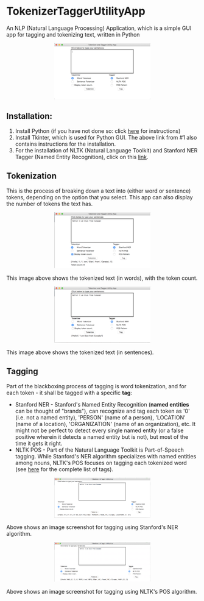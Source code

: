 # TokenizerTaggerUtilityApp
An NLP (Natural Language Processing) Application, which is a simple GUI app for tagging and tokenizing text, written in Python

<p align="center">
  <img src="imagesForUtilApp/Screen Shot 2018-07-20 at 12.52.07 AM.png" alt="img1" height=50% width=50%></img>
</p>

## Installation:
1. Install Python (if you have not done so: click <a href="http://www.greenteapress.com/thinkpython/swampy/install.html">here</a> for instructions)
2. Install Tkinter, which is used for Python GUI. The above link from #1 also contains instructions for the installation.
3. For the installation of NLTK (Natural Language Toolkit) and Stanford NER Tagger (Named Entity Recognition), click on this <a href=https://blog.sicara.com/train-ner-model-with-nltk-stanford-tagger-english-french-german-6d90573a9486>link</a>.

## Tokenization
This is the process of breaking down a text into (either word or sentence) tokens, depending on the option that you select. This app can also display the number of tokens the text has.

<p align="center">
  <img src="imagesForUtilApp/Screen Shot 2018-07-20 at 12.53.00 AM.png" alt="img2" height=50% width=50%></img>
</p>

This image above shows the tokenized text (in words), with the token count.

<p align="center">
  <img src="imagesForUtilApp/Screen Shot 2018-07-20 at 12.53.17 AM.png" alt="img2" height=50% width=50%></img>
</p>

This image above shows the tokenized text (in sentences).

## Tagging
Part of the blackboxing process of tagging is word tokenization, and for each token - it shall be tagged with a specific __tag__:
- Stanford NER - Stanford's Named Entity Recognition (__named entities__ can be thought of "brands"), can recognize and tag each token as '0' (i.e. not a named entity), 'PERSON' (name of a person), 'LOCATION' (name of a location), 'ORGANIZATION' (name of an organization), etc. It might not be perfect to detect every single named entity (or a false positive wherein it detects a named entity but is not), but most of the time it gets it right.
- NLTK POS - Part of the Natural Language Toolkit is Part-of-Speech tagging. While Stanford's NER algorithm specializes with named entities among nouns, NLTK's POS focuses on tagging each tokenized word (see <a href="http://www.ling.upenn.edu/courses/Fall_2003/ling001/penn_treebank_pos.html">here</a> for the complete list of tags).

<p align="center">
  <img src="imagesForUtilApp/Screen Shot 2018-07-20 at 12.54.02 AM.png" alt="img2" height=50% width=50%></img>
</p>

Above shows an image screenshot for tagging using Stanford's NER algorithm.

<p align="center">
  <img src="imagesForUtilApp/Screen Shot 2018-07-20 at 12.54.19 AM.png" alt="img2" height=50% width=50%></img>
</p>

Above shows an image screenshot for tagging using NLTK's POS algorithm.
